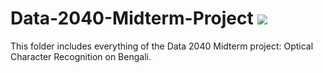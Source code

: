 # Data-2040-Midterm-Project  ![](https://img.shields.io/badge/python-3.7+-blue.svg)
This folder includes everything of the Data 2040 Midterm project: Optical Character Recognition on Bengali.  
